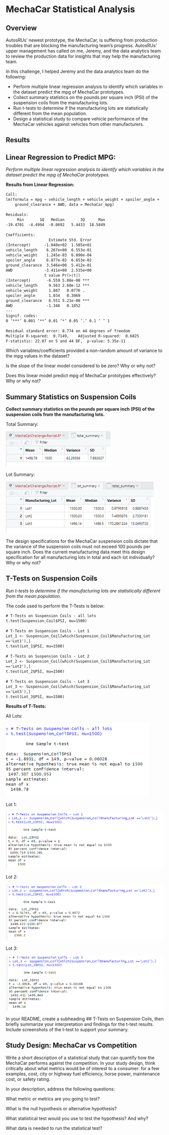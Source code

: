 # MechaCar Statistical Analysis

## Overview

AutosRUs’ newest prototype, the MechaCar, is suffering from production troubles that are blocking the manufacturing team’s progress. AutosRUs’ upper management has called on me, Jeremy, and the data analytics team to review the production data for insights that may help the manufacturing team.

In this challenge, I helped Jeremy and the data analytics team do the following:

- Perform multiple linear regression analysis to identify which variables in the dataset predict the mpg of MechaCar prototypes.
- Collect summary statistics on the pounds per square inch (PSI) of the suspension coils from the manufacturing lots.
- Run t-tests to determine if the manufacturing lots are statistically different from the mean population.
- Design a statistical study to compare vehicle performance of the MechaCar vehicles against vehicles from other manufacturers. 

## Results

## Linear Regression to Predict MPG: 
*Perform multiple linear regression analysis to identify which variables in the dataset predict the mpg of MechaCar prototypes.*

**Results from Linear Regression:**
```
Call:
lm(formula = mpg ~ vehicle_length + vehicle_weight + spoiler_angle + 
    ground_clearance + AWD, data = MechaCar_mpg)

Residuals:
     Min       1Q   Median       3Q      Max 
-19.4701  -4.4994  -0.0692   5.4433  18.5849 

Coefficients:
                   Estimate Std. Error
(Intercept)      -1.040e+02  1.585e+01
vehicle_length    6.267e+00  6.553e-01
vehicle_weight    1.245e-03  6.890e-04
spoiler_angle     6.877e-02  6.653e-02
ground_clearance  3.546e+00  5.412e-01
AWD              -3.411e+00  2.535e+00
                 t value Pr(>|t|)    
(Intercept)       -6.559 5.08e-08 ***
vehicle_length     9.563 2.60e-12 ***
vehicle_weight     1.807   0.0776 .  
spoiler_angle      1.034   0.3069    
ground_clearance   6.551 5.21e-08 ***
AWD               -1.346   0.1852    
---
Signif. codes:  
0 ‘***’ 0.001 ‘**’ 0.01 ‘*’ 0.05 ‘.’ 0.1 ‘ ’ 1

Residual standard error: 8.774 on 44 degrees of freedom
Multiple R-squared:  0.7149,	Adjusted R-squared:  0.6825 
F-statistic: 22.07 on 5 and 44 DF,  p-value: 5.35e-11
```
Which variables/coefficients provided a non-random amount of variance to the mpg values in the dataset?

Is the slope of the linear model considered to be zero? Why or why not?

Does this linear model predict mpg of MechaCar prototypes effectively? Why or why not?

## Summary Statistics on Suspension Coils
**Collect summary statistics on the pounds per square inch (PSI) of the suspension coils from the manufacturing lots.**

Total Summary:

![Total Summary](https://github.com/Kcav18/MechaCar_Statistical_Analysis/blob/main/Total_Summary_SuspensionCoil.png)

Lot Summary:

![Lot Summary](https://github.com/Kcav18/MechaCar_Statistical_Analysis/blob/main/Lot_Summary_SuspensionCoil.png)

The design specifications for the MechaCar suspension coils dictate that the variance of the suspension coils must not exceed 100 pounds per square inch. Does the current manufacturing data meet this design specification for all manufacturing lots in total and each lot individually? Why or why not?

## T-Tests on Suspension Coils
*Run t-tests to determine if the manufacturing lots are statistically different from the mean population.*

The code used to perform the T-Tests is below:
```
# T-Tests on Suspension Coils - all lots
t.test(Suspension_Coil$PSI, mu=1500)

# T-Tests on Suspension Coils - Lot 1
Lot_1 <- Suspension_Coil[which(Suspension_Coil$Manufacturing_Lot =='Lot1'),]
t.test(Lot_1$PSI, mu=1500)

# T-Tests on Suspension Coils - Lot 2
Lot_2 <- Suspension_Coil[which(Suspension_Coil$Manufacturing_Lot =='Lot2'),]
t.test(Lot_2$PSI, mu=1500)

# T-Tests on Suspension Coils - Lot 3
Lot_3 <- Suspension_Coil[which(Suspension_Coil$Manufacturing_Lot =='Lot3'),]
t.test(Lot_3$PSI, mu=1500)
```
**Results of T-Tests:**

All Lots:

![All lots](https://github.com/Kcav18/MechaCar_Statistical_Analysis/blob/main/TTest_AllLots.png)

Lot 1:

![Lot 1](https://github.com/Kcav18/MechaCar_Statistical_Analysis/blob/main/TTest_Lot1.png)

Lot 2:

![Lot 2](https://github.com/Kcav18/MechaCar_Statistical_Analysis/blob/main/TTest_Lot2.png)

Lot 3:

![Lot 3](https://github.com/Kcav18/MechaCar_Statistical_Analysis/blob/main/TTest_Lot3.png)

In your README, create a subheading ## T-Tests on Suspension Coils, then briefly summarize your interpretation and findings for the t-test results. Include screenshots of the t-test to support your summary.

## Study Design: MechaCar vs Competition

Write a short description of a statistical study that can quantify how the MechaCar performs against the competition. In your study design, think critically about what metrics would be of interest to a consumer: for a few examples, cost, city or highway fuel efficiency, horse power, maintenance cost, or safety rating.

In your description, address the following questions:

What metric or metrics are you going to test?

What is the null hypothesis or alternative hypothesis?

What statistical test would you use to test the hypothesis? And why?

What data is needed to run the statistical test?
